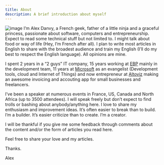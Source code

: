 ```yaml
---
title: About
description: A brief introduction about myself
---
```


![image](alex-danvy-terminator.png)
I’m Alex Danvy, a French geek, father of a little ninja and a graceful princess, passionate about software, computers and entrepreneurship. Expect to read some technical stuff but not limited to. I might talk about food or way of life (Hey, I’m French after all). I plan to write most articles in English to share with the broadest audience and train my English (I’ll do my best to respect the English language). All opinions are mine.

I spent 2 years in a “2 guys” IT company, 15 years working at [EBP](https://ebp.com) mainly in the development team, 11 years at [Microsoft](https://microsoft.com) as an evangelist (Development tools, cloud and Internet of Things) and now entrepreneur at [Altoviz](https://altoviz.com) making an awesome invoicing and accouting app for small businesses and freelancers.

I’ve been a speaker at numerous events in France, US, Canada and North Africa (up to 3500 attendees). I will speak freely but don’t expect to find trolls or bashing about anybody/anything here. I love to share my enthusiasm and improvement ideas. It’s often easier to break than to build. I’m a builder. It’s easier criticize than to create. I’m a creator.

I will be thankful if you give me some feedback through comments about the content and/or the form of articles you read here.

Feel free to share your love and my articles.

Thanks.

Alex
